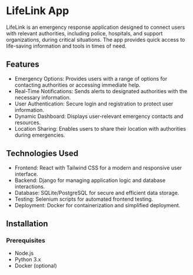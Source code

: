 # LifeLink App
LifeLink is an emergency response application designed to connect users with relevant authorities, including police, hospitals, and support organizations, during critical situations. The app provides quick access to life-saving information and tools in times of need.

## Features
- Emergency Options: Provides users with a range of options for contacting authorities or accessing immediate help.
- Real-Time Notifications: Sends alerts to designated authorities with the necessary information.
- User Authentication: Secure login and registration to protect user information.
- Dynamic Dashboard: Displays user-relevant emergency contacts and resources.
- Location Sharing: Enables users to share their location with authorities during emergencies.

## Technologies Used
- Frontend: React with Tailwind CSS for a modern and responsive user interface.
- Backend: Django for managing application logic and database interactions.
- Database: SQLite/PostgreSQL for secure and efficient data storage.
- Testing: Selenium scripts for automated frontend testing.
- Deployment: Docker for containerization and simplified deployment.

## Installation
### Prerequisites
- Node.js
- Python 3.x
- Docker (optional)
